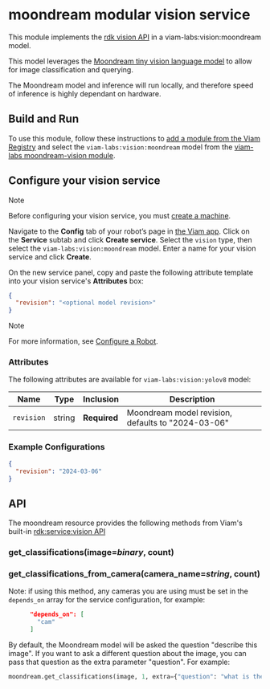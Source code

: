 # moondream modular vision service

This module implements the [rdk vision API](https://github.com/rdk/vision-api) in a viam-labs:vision:moondream model.

This model leverages the [Moondream tiny vision language model](https://github.com/vikhyat/moondream) to allow for image classification and querying.

The Moondream model and inference will run locally, and therefore speed of inference is highly dependant on hardware.

## Build and Run

To use this module, follow these instructions to [add a module from the Viam Registry](https://docs.viam.com/registry/configure/#add-a-modular-resource-from-the-viam-registry) and select the `viam-labs:vision:moondream` model from the [viam-labs moondream-vision module](https://app.viam.com/module/viam-labs/moondream-vision).

## Configure your vision service

> [!NOTE]  
> Before configuring your vision service, you must [create a machine](https://docs.viam.com/manage/fleet/machines/#add-a-new-machine).

Navigate to the **Config** tab of your robot’s page in [the Viam app](https://app.viam.com/).
Click on the **Service** subtab and click **Create service**.
Select the `vision` type, then select the `viam-labs:vision:moondream` model.
Enter a name for your vision service and click **Create**.

On the new service panel, copy and paste the following attribute template into your vision service's **Attributes** box:

```json
{
  "revision": "<optional model revision>"
}
```

> [!NOTE]  
> For more information, see [Configure a Robot](https://docs.viam.com/manage/configuration/).

### Attributes

The following attributes are available for `viam-labs:vision:yolov8` model:

| Name | Type | Inclusion | Description |
| ---- | ---- | --------- | ----------- |
| `revision` | string | **Required** |  Moondream model revision, defaults to "2024-03-06" |

### Example Configurations

```json
{
  "revision": "2024-03-06"
}
```

## API

The moondream resource provides the following methods from Viam's built-in [rdk:service:vision API](https://python.viam.dev/autoapi/viam/services/vision/client/index.html)

### get_classifications(image=*binary*, count)

### get_classifications_from_camera(camera_name=*string*, count)

Note: if using this method, any cameras you are using must be set in the `depends_on` array for the service configuration, for example:

```json
      "depends_on": [
        "cam"
      ]
```

By default, the Moondream model will be asked the question "describe this image".
If you want to ask a different question about the image, you can pass that question as the extra parameter "question".
For example:

``` python
moondream.get_classifications(image, 1, extra={"question": "what is the person wearing?"})
```

